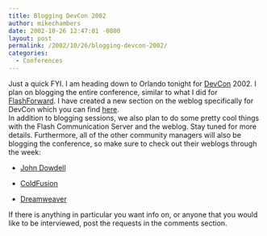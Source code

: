```yaml
---
title: Blogging DevCon 2002
author: mikechambers
date: 2002-10-26 12:47:01 -0800
layout: post
permalink: /2002/10/26/blogging-devcon-2002/
categories:
  - Conferences
---
```



Just a quick FYI. I am heading down to Orlando tonight for [DevCon][1] 2002. I plan on blogging the entire conference, similar to what I did for [FlashForward][2]. I have created a new section on the weblog specifically for DevCon which you can find [here][3].  
In addition to blogging sessions, we also plan to do some pretty cool things with the Flash Communication&nbsp;Server and the weblog. Stay tuned for more details. Furthermore, all of the other community managers will also be blogging the conference, so make sure to check out their weblogs through the week:  
  
*   [John Dowdell][1]
  
*   [ColdFusion][4]
  
*   [Dreamweaver][5]

  
If there is anything in particular you want info on, or anyone that you would like to be interviewed, post the requests in the comments section.

 [1]: http://www.macromedia.com/v1/conference/
 [2]: http://radio.weblogs.com/0106797/categories/flashForward/
 [3]: http://radio.weblogs.com/0106797/categories/DevCon/
 [4]: http://vvmx.blogspot.com/
 [5]: http://radio.weblogs.com/0106884/
